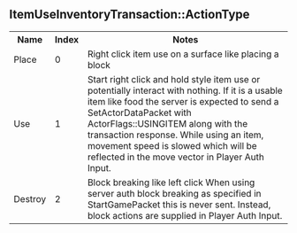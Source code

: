 ## ItemUseInventoryTransaction::ActionType

<table><tr><th>Name</th><th>Index</th><th>Notes</th><tr><td>Place</td><td>0</td><td>Right click item use on a surface like placing a block </td></tr><tr><td>Use</td><td>1</td><td>Start right click and hold style item use or potentially interact with nothing.
If it is a usable item like food the server is expected to send a SetActorDataPacket with ActorFlags::USINGITEM along with the transaction response.
While using an item, movement speed is slowed which will be reflected in the move vector in Player Auth Input. </td></tr><tr><td>Destroy</td><td>2</td><td>Block breaking like left click
When using server auth block breaking as specified in StartGamePacket this is never sent.
Instead, block actions are supplied in Player Auth Input. </td></tr></table>